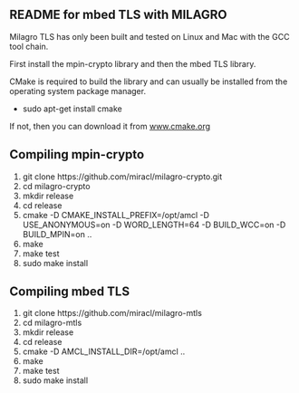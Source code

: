<h2>README for mbed TLS with MILAGRO</h2>

Milagro TLS  has only been built and tested on Linux and Mac with the GCC tool chain.

First install the mpin-crypto library and then the mbed TLS library.

CMake is required to build the library and can usually be installed from
the operating system package manager. 

<ul type="disc">
  <li>sudo apt-get install cmake</li>
</ul>

If not, then you can download it from www.cmake.org


<h2>Compiling mpin-crypto</h2>

<ol type="disc">
  <li>git clone https://github.com/miracl/milagro-crypto.git</li>
  <li>cd milagro-crypto</li>
  <li>mkdir release</li>
  <li>cd release</li>
  <li>cmake -D CMAKE_INSTALL_PREFIX=/opt/amcl -D USE_ANONYMOUS=on -D WORD_LENGTH=64 -D BUILD_WCC=on  -D BUILD_MPIN=on  ..</li>
  <li>make</li>
  <li>make test</li>
  <li>sudo make install</li>
</ol>


<h2>Compiling mbed TLS</h2>

<ol type="disc">
  <li>git clone https://github.com/miracl/milagro-mtls</li>
  <li>cd milagro-mtls</li>
  <li>mkdir release</li>
  <li>cd release</li>
  <li>cmake  -D AMCL_INSTALL_DIR=/opt/amcl ..</li>
  <li>make</li>
  <li>make test</li>
  <li>sudo make install</li>
</ol>


